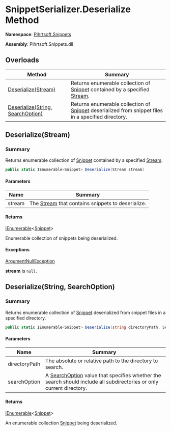# SnippetSerializer\.Deserialize Method

**Namespace**: [Pihrtsoft.Snippets](../../README.md)

**Assembly**: Pihrtsoft\.Snippets\.dll

## Overloads

| Method | Summary |
| ------ | ------- |
| [Deserialize(Stream)](#Pihrtsoft_Snippets_SnippetSerializer_Deserialize_System_IO_Stream_) | Returns enumerable collection of [Snippet](../../Snippet/README.md) contained by a specified [Stream](https://docs.microsoft.com/en-us/dotnet/api/system.io.stream)\. |
| [Deserialize(String, SearchOption)](#Pihrtsoft_Snippets_SnippetSerializer_Deserialize_System_String_System_IO_SearchOption_) | Returns enumerable collection of [Snippet](../../Snippet/README.md) deserialized from snippet files in a specified directory\. |

## Deserialize\(Stream\)<a name="Pihrtsoft_Snippets_SnippetSerializer_Deserialize_System_IO_Stream_"></a>

### Summary

Returns enumerable collection of [Snippet](../../Snippet/README.md) contained by a specified [Stream](https://docs.microsoft.com/en-us/dotnet/api/system.io.stream)\.

```csharp
public static IEnumerable<Snippet> Deserialize(Stream stream)
```

#### Parameters

| Name | Summary |
| ---- | ------- |
| stream | The [Stream](https://docs.microsoft.com/en-us/dotnet/api/system.io.stream) that contains snippets to deserialize\. |

#### Returns

[IEnumerable](https://docs.microsoft.com/en-us/dotnet/api/system.collections.generic.ienumerable-1)\<[Snippet](../../Snippet/README.md)>

Enumerable collection of snippets being deserialized\.

#### Exceptions

[ArgumentNullException](https://docs.microsoft.com/en-us/dotnet/api/system.argumentnullexception)

**stream** is `null`\.

## Deserialize\(String, SearchOption\)<a name="Pihrtsoft_Snippets_SnippetSerializer_Deserialize_System_String_System_IO_SearchOption_"></a>

### Summary

Returns enumerable collection of [Snippet](../../Snippet/README.md) deserialized from snippet files in a specified directory\.

```csharp
public static IEnumerable<Snippet> Deserialize(string directoryPath, SearchOption searchOption = TopDirectoryOnly)
```

#### Parameters

| Name | Summary |
| ---- | ------- |
| directoryPath | The absolute or relative path to the directory to search\. |
| searchOption | A [SearchOption](https://docs.microsoft.com/en-us/dotnet/api/system.io.searchoption) value that specifies whether the search should include all subdirectories or only current directory\. |

#### Returns

[IEnumerable](https://docs.microsoft.com/en-us/dotnet/api/system.collections.generic.ienumerable-1)\<[Snippet](../../Snippet/README.md)>

An enumerable collection [Snippet](../../Snippet/README.md) being deserialized\.